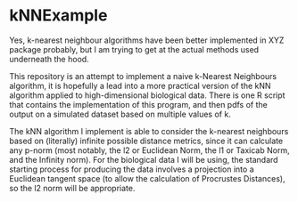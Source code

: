 # kNNExample

Yes, k-nearest neighbour algorithms have been better implemented in XYZ package probably, but I am trying to get at the actual methods used underneath the hood.

This repository is an attempt to implement a naive k-Nearest Neighbours algorithm, it is hopefully a lead into a more practical version of the kNN algorithm applied to high-dimensional biological data.  There is one R script that contains the implementation of this program, and then pdfs of the output on a simulated dataset based on multiple values of k.

The kNN algorithm I implement is able to consider the k-nearest neighbours based on (literally) infinite possible distance metrics, since it can calculate any p-norm (most notably, the l2 or Euclidean Norm, the l1 or Taxicab Norm, and the Infinity norm).  For the biological data I will be using, the standard starting process for producing the data involves a projection into a Euclidean tangent space (to allow the calculation of Procrustes Distances), so the l2 norm will be appropriate.
